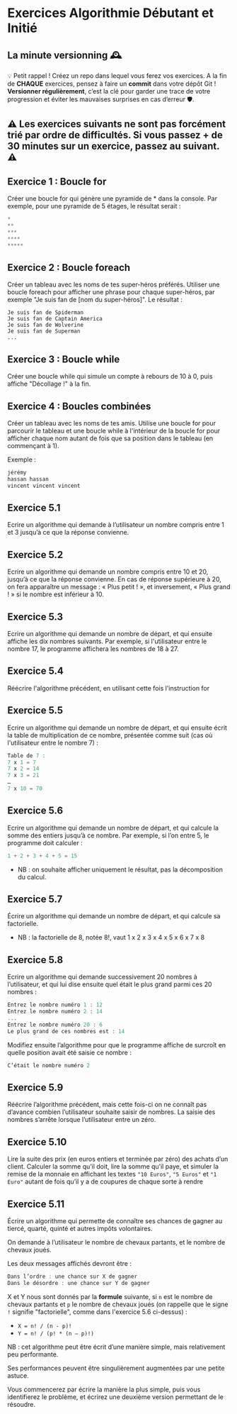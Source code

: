 # Exercices Algorithmie Débutant et Initié

## La minute versionning 🕰️

💡 Petit rappel ! Créez un repo dans lequel vous ferez vos exercices. 
A la fin de **CHAQUE** exercices, pensez à faire un **commit** dans votre dépôt Git ! **Versionner régulièrement**, c’est la clé pour garder une trace de votre progression et éviter les mauvaises surprises en cas d’erreur 🛡️.

## ⚠️ Les exercices suivants ne sont pas forcément trié par ordre de difficultés. Si vous passez + de **30 minutes** sur un exercice, passez au suivant. ⚠️

## Exercice 1 : Boucle for

Créer une boucle for qui génère une pyramide de * dans la console. Par exemple, pour une pyramide de 5 étages, le résultat serait :

```js
*
**
***
****
*****
```



## Exercice 2 : Boucle foreach

Créer un tableau avec les noms de tes super-héros préférés. Utiliser une boucle foreach pour afficher une phrase pour chaque super-héros, par exemple "Je suis fan de [nom du super-héros]". Le résultat :

```
Je suis fan de Spiderman
Je suis fan de Captain America
Je suis fan de Wolverine
Je suis fan de Superman
...
```

## Exercice 3 : Boucle while

Créer une boucle while qui simule un compte à rebours de 10 à 0, puis affiche "Décollage !" à la fin.


## Exercice 4 : Boucles combinées

Créer un tableau avec les noms de tes amis. Utilise une boucle for pour parcourir le tableau et une boucle while à l'intérieur de la boucle for pour afficher chaque nom autant de fois que sa position dans le tableau (en commençant à 1).

Exemple :

```js
jérémy
hassan hassan
vincent vincent vincent
```

## Exercice 5.1

Ecrire un algorithme qui demande à l’utilisateur un nombre compris entre 1 et 3 jusqu’à ce
que la réponse convienne.

## Exercice 5.2

Ecrire un algorithme qui demande un nombre compris entre 10 et 20, jusqu’à ce que la
réponse convienne. En cas de réponse supérieure à 20, on fera apparaître un message : « Plus
petit ! », et inversement, « Plus grand ! » si le nombre est inférieur à 10.

## Exercice 5.3

Ecrire un algorithme qui demande un nombre de départ, et qui ensuite affiche les dix nombres suivants. Par exemple, si l'utilisateur entre le nombre 17, le programme affichera les nombres
de 18 à 27.

## Exercice 5.4

Réécrire l'algorithme précédent, en utilisant cette fois l'instruction for

## Exercice 5.5

Ecrire un algorithme qui demande un nombre de départ, et qui ensuite écrit la table de
multiplication de ce nombre, présentée comme suit (cas où l'utilisateur entre le nombre 7) :

```js
Table de 7 :
7 x 1 = 7
7 x 2 = 14
7 x 3 = 21
…
7 x 10 = 70
```

## Exercice 5.6

Ecrire un algorithme qui demande un nombre de départ, et qui calcule la somme des entiers
jusqu’à ce nombre. Par exemple, si l’on entre 5, le programme doit calculer :

```js
1 + 2 + 3 + 4 + 5 = 15
```

* NB : on souhaite afficher uniquement le résultat, pas la décomposition du calcul.

## Exercice 5.7

Écrire un algorithme qui demande un nombre de départ, et qui calcule sa factorielle.
* NB : la factorielle de 8, notée 8!, vaut
1 x 2 x 3 x 4 x 5 x 6 x 7 x 8

## Exercice 5.8

Ecrire un algorithme qui demande successivement 20 nombres à l’utilisateur, et qui lui dise ensuite quel était le plus grand parmi ces 20 nombres :

```js 
Entrez le nombre numéro 1 : 12
Entrez le nombre numéro 2 : 14
...
Entrez le nombre numéro 20 : 6
Le plus grand de ces nombres est : 14
```

Modifiez ensuite l’algorithme pour que le programme affiche de surcroît en quelle position avait été saisie ce nombre :

```js
C’était le nombre numéro 2
```

## Exercice 5.9

Réécrire l’algorithme précédent, mais cette fois-ci on ne connaît pas d’avance combien l’utilisateur souhaite saisir de nombres. La saisie des nombres s’arrête lorsque l’utilisateur entre un zéro.

## Exercice 5.10

Lire la suite des prix (en euros entiers et terminée par zéro) des achats d’un client. Calculer la somme qu’il doit, lire la somme qu’il paye, et simuler la remise de la monnaie en affichant les textes `"10 Euros"`, `"5 Euros"` et `"1 Euro"` autant de fois qu’il y a de coupures de chaque sorte à rendre

## Exercice 5.11

Écrire un algorithme qui permette de connaître ses chances de gagner au tiercé, quarté, quinté et autres impôts volontaires.

On demande à l’utilisateur le nombre de chevaux partants, et le nombre de chevaux joués. 

Les deux messages affichés devront être :

```js
Dans l’ordre : une chance sur X de gagner
Dans le désordre : une chance sur Y de gagner
```

X et Y nous sont donnés par la **formule** suivante, si `n` est le nombre de chevaux partants et `p` le nombre de chevaux joués (on rappelle que le signe `!` signifie "factorielle", comme dans
l'exercice 5.6 ci-dessus) :

* `X = n! / (n - p)!`
* `Y = n! / (p! * (n – p)!)`

NB : cet algorithme peut être écrit d’une manière simple, mais relativement peu performante.

Ses performances peuvent être singulièrement augmentées par une petite astuce. 

Vous commencerez par écrire la manière la plus simple, puis vous identifierez le problème, et écrirez une deuxième version permettant de le résoudre.
